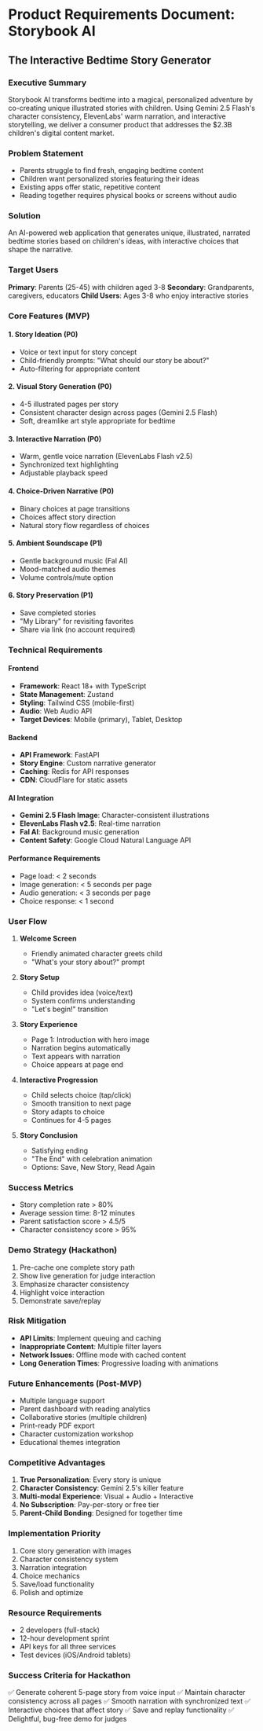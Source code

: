 # Product Requirements Document: Storybook AI
## The Interactive Bedtime Story Generator

### Executive Summary
Storybook AI transforms bedtime into a magical, personalized adventure by co-creating unique illustrated stories with children. Using Gemini 2.5 Flash's character consistency, ElevenLabs' warm narration, and interactive storytelling, we deliver a consumer product that addresses the $2.3B children's digital content market.

### Problem Statement
- Parents struggle to find fresh, engaging bedtime content
- Children want personalized stories featuring their ideas
- Existing apps offer static, repetitive content
- Reading together requires physical books or screens without audio

### Solution
An AI-powered web application that generates unique, illustrated, narrated bedtime stories based on children's ideas, with interactive choices that shape the narrative.

### Target Users
**Primary**: Parents (25-45) with children aged 3-8
**Secondary**: Grandparents, caregivers, educators
**Child Users**: Ages 3-8 who enjoy interactive stories

### Core Features (MVP)

#### 1. Story Ideation (P0)
- Voice or text input for story concept
- Child-friendly prompts: "What should our story be about?"
- Auto-filtering for appropriate content

#### 2. Visual Story Generation (P0)
- 4-5 illustrated pages per story
- Consistent character design across pages (Gemini 2.5 Flash)
- Soft, dreamlike art style appropriate for bedtime

#### 3. Interactive Narration (P0)
- Warm, gentle voice narration (ElevenLabs Flash v2.5)
- Synchronized text highlighting
- Adjustable playback speed

#### 4. Choice-Driven Narrative (P0)
- Binary choices at page transitions
- Choices affect story direction
- Natural story flow regardless of choices

#### 5. Ambient Soundscape (P1)
- Gentle background music (Fal AI)
- Mood-matched audio themes
- Volume controls/mute option

#### 6. Story Preservation (P1)
- Save completed stories
- "My Library" for revisiting favorites
- Share via link (no account required)

### Technical Requirements

#### Frontend
- **Framework**: React 18+ with TypeScript
- **State Management**: Zustand
- **Styling**: Tailwind CSS (mobile-first)
- **Audio**: Web Audio API
- **Target Devices**: Mobile (primary), Tablet, Desktop

#### Backend
- **API Framework**: FastAPI
- **Story Engine**: Custom narrative generator
- **Caching**: Redis for API responses
- **CDN**: CloudFlare for static assets

#### AI Integration
- **Gemini 2.5 Flash Image**: Character-consistent illustrations
- **ElevenLabs Flash v2.5**: Real-time narration
- **Fal AI**: Background music generation
- **Content Safety**: Google Cloud Natural Language API

#### Performance Requirements
- Page load: < 2 seconds
- Image generation: < 5 seconds per page
- Audio generation: < 3 seconds per page
- Choice response: < 1 second

### User Flow

1. **Welcome Screen**
   - Friendly animated character greets child
   - "What's your story about?" prompt

2. **Story Setup**
   - Child provides idea (voice/text)
   - System confirms understanding
   - "Let's begin!" transition

3. **Story Experience**
   - Page 1: Introduction with hero image
   - Narration begins automatically
   - Text appears with narration
   - Choice appears at page end

4. **Interactive Progression**
   - Child selects choice (tap/click)
   - Smooth transition to next page
   - Story adapts to choice
   - Continues for 4-5 pages

5. **Story Conclusion**
   - Satisfying ending
   - "The End" with celebration animation
   - Options: Save, New Story, Read Again

### Success Metrics
- Story completion rate > 80%
- Average session time: 8-12 minutes
- Parent satisfaction score > 4.5/5
- Character consistency score > 95%

### Demo Strategy (Hackathon)
1. Pre-cache one complete story path
2. Show live generation for judge interaction
3. Emphasize character consistency
4. Highlight voice interaction
5. Demonstrate save/replay

### Risk Mitigation
- **API Limits**: Implement queuing and caching
- **Inappropriate Content**: Multiple filter layers
- **Network Issues**: Offline mode with cached content
- **Long Generation Times**: Progressive loading with animations

### Future Enhancements (Post-MVP)
- Multiple language support
- Parent dashboard with reading analytics
- Collaborative stories (multiple children)
- Print-ready PDF export
- Character customization workshop
- Educational themes integration

### Competitive Advantages
1. **True Personalization**: Every story is unique
2. **Character Consistency**: Gemini 2.5's killer feature
3. **Multi-modal Experience**: Visual + Audio + Interactive
4. **No Subscription**: Pay-per-story or free tier
5. **Parent-Child Bonding**: Designed for together time

### Implementation Priority
1. Core story generation with images
2. Character consistency system
3. Narration integration
4. Choice mechanics
5. Save/load functionality
6. Polish and optimize

### Resource Requirements
- 2 developers (full-stack)
- 12-hour development sprint
- API keys for all three services
- Test devices (iOS/Android tablets)

### Success Criteria for Hackathon
✅ Generate coherent 5-page story from voice input
✅ Maintain character consistency across all pages
✅ Smooth narration with synchronized text
✅ Interactive choices that affect story
✅ Save and replay functionality
✅ Delightful, bug-free demo for judges